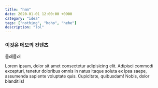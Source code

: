 ```yaml
---
title: "hmm"
date: 2020-01-01 12:00:00 +0900
category: "idea"
tags: ["nothing", "hoho", "hehe"]
description: "lol"
---
```


### 이것은 메모의 컨텐츠

몰래몰래

Lorem ipsum, dolor sit amet consectetur adipisicing elit. Adipisci commodi excepturi, tenetur doloribus omnis in natus itaque soluta ex ipsa saepe, assumenda sapiente voluptate quis. Cupiditate, quibusdam! Nobis, dolor blanditiis!
